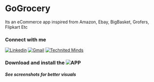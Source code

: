# GoGrocery
Its an eCommerce app inspired from Amazon, Ebay, BigBasket, Grofers, Flipkart Etc


### Connect with me 
[![Linkedin](https://img.shields.io/badge/-Adarsh%20Sahu-blue?style=flat-square&logo=linkedin&logoColor=white&link=https://www.linkedin.com/in/sahuadarsh0/)](https://www.linkedin.com/in/sahuadarsh0/)
[![Gmail](https://img.shields.io/badge/-sahuadarsh0@gmail.com-gray?style=flat-square&logo=gmail&logoColor=red&link=)](mailto:sahuadarsh0@gmail.com)
[![Technited Minds](https://img.shields.io/badge/-Technited%20Minds-green?style=flat-square&logo=android&logoColor=white&link=https://www.technitedminds.com/)](http://www.technitedminds.com/)


### Download and install the ![APP](https://play.google.com/store/apps/details?id=technited.minds.gogrocery)
##### See screenshots for better visuals
